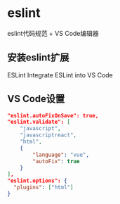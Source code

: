 # eslint

eslint代码规范 + VS Code编辑器

## 安装eslint扩展
ESLint Integrate ESLint into VS Code

## VS Code设置
~~~ json
"eslint.autoFixOnSave": true,
"eslint.validate": [
    "javascript",
    "javascriptreact",
    "html",
    {
        "language": "vue",
        "autoFix": true
    }
],
"eslint.options": {
  "plugins": ["html"]
}
~~~